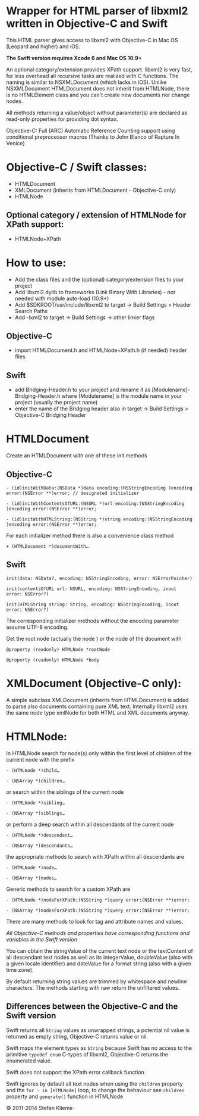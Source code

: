 Wrapper for HTML parser of libxml2 written in Objective-C and Swift===================================================================This HTML parser gives access to libxml2 with Objective-C in Mac OS (Leopard and higher) and iOS.**The Swift version requires Xcode 6 and Mac OS 10.9+**An optional category/extension provides XPath support.libxml2 is very fast, for less overhead all recursive tasks are realized with C functions. The naming is similar to NSXMLDocument (which lacks in iOS).Unlike NSXMLDocument HTMLDocument does not inherit from HTMLNode, there is no HTMLElement class and you can't create new documents nor change nodes.All methods returning a value/object without parameter(s) are declared as read-only properties for providing dot syntax.Objective-C: Full (ARC) Automatic Reference Counting support using conditional preprocessor macros (Thanks to John Blanco of Rapture In Venice)Objective-C / Swift classes:============================- HTMLDocument- XMLDocument (inherits from HTMLDocument - Objective-C only)- HTMLNodeOptional category / extension of HTMLNode for XPath support:------------------------------------------------------------- HTMLNode+XPathHow to use:===========- Add the class files and the (optional) category/extension files to your project- Add libxml2.dylib to frameworks (Link Binary With Libraries) - not needed with module auto-load (10.9+) - Add $SDKROOT/usr/include/libxml2 to target -> Build Settings > Header Search Paths- Add -lxml2 to target ->  Build Settings -> other linker flagsObjective-C------------ import HTMLDocument.h and HTMLNode+XPath.h (if needed) header filesSwift------ add Bridging-Header.h to your project and rename it as [Modulename]-Bridging-Header.h where [Modulename] is the module name in your project (usually the project name)- enter the name of the Bridging header also in target -> Build Settings > Objective-C Bridging HeaderHTMLDocument============Create an HTMLDocument with one of these init methodsObjective-C-----------`- (id)initWithData:(NSData *)data encoding:(NSStringEncoding )encoding error:(NSError **)error; // designated initializer``- (id)initWithContentsOfURL:(NSURL *)url encoding:(NSStringEncoding )encoding error:(NSError **)error;``- (id)initWithHTMLString:(NSString *)string encoding:(NSStringEncoding )encoding error:(NSError **)error;`For each initializer method there is also a convenience class method`+ (HTMLDocument *)documentWith…`Swift-----`init(data: NSData?, encoding: NSStringEncoding, error: NSErrorPointer)``init(contentsOfURL url: NSURL, encoding: NSStringEncoding, inout error: NSError?)``init(HTMLString string: String, encoding: NSStringEncoding, inout error: NSError?)`The corresponding initializer methods without the encoding parameter assume UTF-8 encoding.Get the root node (actually the <html> node ) or the <body> node of the document with `@property (readonly) HTMLNode *rootNode``@property (readonly) HTMLNode *body`XMLDocument (Objective-C only):===============================A simple subclass XMLDocument (inherits from HTMLDocument) is added to parse also documents containing pure XML text.Internally libxml2 uses the same node type xmlNode for both HTML and XML documents anyway.HTMLNode:=========In HTMLNode search for node(s) only within the first level of children of the current node with the prefix`- (HTMLNode *)child…``- (NSArray *)children…`or search within the siblings of the current node`- (HTMLNode *)sibling…``- (NSArray *)siblings…`or perform a deep search within all descendants of the current node`- (HTMLNode *)descendant…``- (NSArray *)descendants…`the appropriate methods to search with XPath within all descendants are`- (HTMLNode *)node…``- (NSArray *)nodes…`Generic methods to search for a custom XPath are`- (HTMLNode *)nodeForXPath:(NSString *)query error:(NSError **)error;``- (NSArray *)nodesForXPath:(NSString *)query error:(NSError **)error;`There are many methods to look for tag and attribute names and values.*All Objective-C methods and properties have corresponding functions and variables in the Swift version*You can obtain the stringValue of the current text node or the textContent of all descendant text nodes as well as its integerValue, doubleValue (also with a given locale identifier) and dateValue for a format string (also with a given time zone).By default returning string values are trimmed by whitespace and newline characters. The methods starting with raw return the unfiltered values.Differences between the Objective-C and the Swift version---------------------------------------------------------Swift returns all `String` values as unwrapped strings, a potential nil value is returned as empty string, Objective-C returns value or nil.Swift maps the element types as `String` because Swift has no access to the primitive `typedef enum` C-types of libxml2, Objective-C returns the enumerated value.Swift does not support the XPath error callback function.Swift ignores by default all text nodes when using the `children` property and the `for - in [HTMLNode]` loop, to change the behaviour see `children` property and `generate()` function in HTMLNode© 2011-2014 Stefan Klieme 